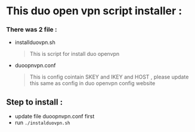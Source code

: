 
# This duo open vpn script installer : 

### There was 2 file : 

* installduovpn.sh 
  >This is script for install duo openvpn 
* duoopnvpn.conf 
  >This is config cointain SKEY and IKEY and HOST , please update this same as config in duo openvpn config website
## Step to install : 

* update file duoopnvpn.conf first 
* run `./instalduovpn.sh` 

